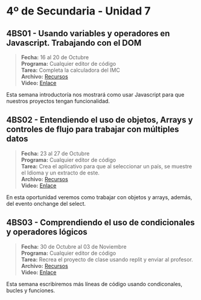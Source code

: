 # 4º de Secundaria - Unidad 7

## 4BS01 - Usando variables y operadores en Javascript. Trabajando con el DOM

> **Fecha:** 16 al 20 de Octubre<br> **Programa:** Cualquier editor de código<br> **Tarea:** Completa la calculadora del IMC<br> **Archivo:** [Recursos](https://app.box.com/s/55t5pekz9yetltzxzjokkw2c2a67e7ap)<br> **Video:** [Enlace](https://youtu.be/TCXkDoNHfu8)

Esta semana introductoría nos mostrará como usar Javascript para que nuestros proyectos tengan funcionalidad.

## 4BS02 - Entendiendo el uso de objetos, Arrays y controles de flujo para trabajar con múltiples datos

> **Fecha:** 23 al 27 de Octubre<br> **Programa:** Cualquier editor de código<br> **Tarea:** Crea el aplicativo para que al seleccionar un país, se muestre el Idioma y un extracto de este.<br> **Archivo:** [Recursos](https://app.box.com/s/55t5pekz9yetltzxzjokkw2c2a67e7ap)<br> **Video:** [Enlace](https://youtu.be/DCGpYcvL1-8)

En esta oportunidad veremos como trabajar con objetos y arrays, además, del evento onchange del select.

<div class="currentTheme">

## 4BS03 - Comprendiendo el uso de condicionales y operadores lógicos

> **Fecha:** 30 de Octubre al 03 de Noviembre<br> **Programa:** Cualquier editor de código<br> **Tarea:** Recrea el proyecto de clase usando replit y enviar al profesor.<br> **Archivo:** [Recursos](https://app.box.com/s/55t5pekz9yetltzxzjokkw2c2a67e7ap)<br> **Video:** [Enlace](https://youtu.be/OGBKxIDvxEM)

Esta semana escribiremos más líneas de código usando condiconales, bucles y funciones.

</div>